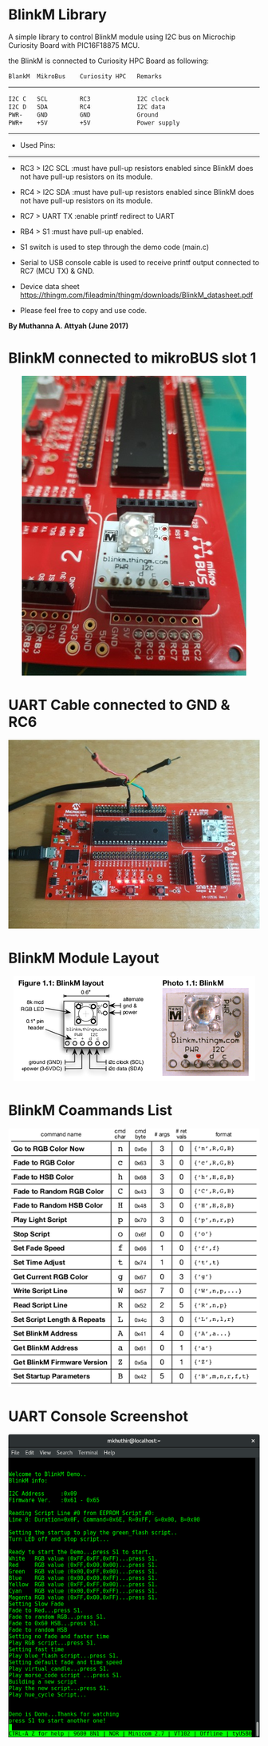 
# BlinkM Library


A simple library to control BlinkM module using I2C bus on Microchip Curiosity Board with PIC16F18875 MCU.

the BlinkM is connected to Curiosity HPC Board as following:
 
    BlankM  MikroBus    Curiosity HPC   Remarks
-------------------------------------------------------------------
    I2C C   SCL         RC3             I2C clock
    I2C D   SDA         RC4             I2C data
    PWR-    GND         GND             Ground
    PWR+    +5V         +5V             Power supply
-------------------------------------------------------------------

 * Used Pins:
-------------------------------------------------------------------
 * RC3  >   I2C SCL :must have pull-up resistors enabled since BlinkM does not have pull-up resistors on its module.
 * RC4  >   I2C SDA :must have pull-up resistors enabled since BlinkM does not have pull-up resistors on its module.
 * RC7  >   UART TX :enable printf redirect to UART
 * RB4  >   S1 :must have pull-up enabled.

 * S1 switch is used to step through the demo code (main.c)
 * Serial to USB console cable is used to receive printf output connected to RC7 (MCU TX) & GND.
 * Device data sheet https://thingm.com/fileadmin/thingm/downloads/BlinkM_datasheet.pdf
 * Please feel free to copy and use code.

**By Muthanna A. Attyah (June 2017)**

# BlinkM connected to mikroBUS slot 1
<p align="center"> 
<img src="images/1.jpg">
</p>

# UART Cable connected to GND & RC6
<p align="center"> 
<img src="images/2.jpg">
</p>

# BlinkM Module Layout
<p align="center"> 
<img src="images/3.png">
</p>

# BlinkM Coammands List
<p align="center"> 
<img src="images/4.png">
</p>

# UART Console Screenshot
<p align="center"> 
<img src="images/5.png">
</p>